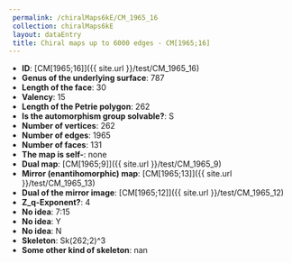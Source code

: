 ```yaml
--- 
 permalink: /chiralMaps6kE/CM_1965_16 
 collection: chiralMaps6kE
 layout: dataEntry
 title: Chiral maps up to 6000 edges - CM[1965;16]
---
```


- **ID**: [CM[1965;16]]({{ site.url }}/test/CM_1965_16)
- **Genus of the underlying surface**: 787
- **Length of the face**: 30
- **Valency**: 15
- **Length of the Petrie polygon**: 262
- **Is the automorphism group solvable?**: S
- **Number of vertices**: 262
- **Number of edges**: 1965
- **Number of faces**: 131
- **The map is self-**: none
- **Dual map**: [CM[1965;9]]({{ site.url }}/test/CM_1965_9)
- **Mirror (enantihomorphic) map**: [CM[1965;13]]({{ site.url }}/test/CM_1965_13)
- **Dual of the mirror image**: [CM[1965;12]]({{ site.url }}/test/CM_1965_12)
- **Z_q-Exponent?**: 4
- **No idea**:  7:15
- **No idea**: Y
- **No idea**: N
- **Skeleton**: Sk(262;2)^3
- **Some other kind of skeleton**: nan
